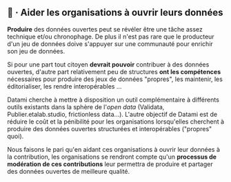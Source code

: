 
## 🔧 · Aider les organisations à ouvrir leurs données

**Produire** des données ouvertes peut se révéler être une tâche assez technique et/ou chronophage. De plus il n'est pas rare que le producteur d'un jeu de données doive s'appuyer sur une communauté pour enrichir son jeu de données.

Si pour une part tout citoyen **devrait pouvoir** contribuer à des données ouvertes, d'autre part relativement peu de structures **ont les compétences** nécessaires pour produire des jeux de données "propres", les maintenir, les éditorialiser, les rendre interopérables ...

Datami cherche à mettre à disposition un outil complémentaire à différents outils existants dans la sphère de l'_open data_ (Validata, Publier.etalab.studio, frictionless data...). L'autre objectif de Datami est de réduire le coût et la pénibilité pour les organisations lorsqu'elles cherchent à produire des données ouvertes structurées et interopérables ("propres" quoi).

Nous faisons le pari qu'en aidant ces organisations à ouvrir leur données à la contribution, les organisations se rendront compte qu'un **processus de modération de ces contributions** leur permettra de produire et partager des données ouvertes de meilleure qualité.
